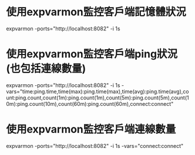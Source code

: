 # 使用expvarmon監控客戶端記憶體狀況
expvarmon -ports="http://localhost:8082" -i 1s

# 使用expvarmon監控客戶端ping狀況(也包括連線數量)
expvarmon -ports="http://localhost:8082" -i 1s -vars="time:ping.time,time(max):ping.time(max),time(avg):ping.time(avg),count:ping.count,count(1m):ping.count(1m),count(5m):ping.count(5m),count(10m):ping.count(10m),count(60m):ping.count(60m),connect:connect"

# 使用expvarmon監控客戶端連線數量
expvarmon -ports="http://localhost:8082" -i 1s -vars="connect:connect"